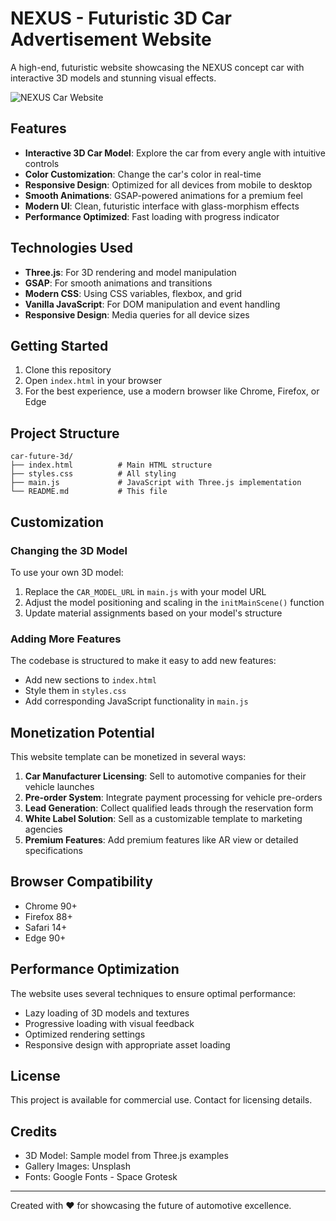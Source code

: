 # NEXUS - Futuristic 3D Car Advertisement Website

A high-end, futuristic website showcasing the NEXUS concept car with interactive 3D models and stunning visual effects.

![NEXUS Car Website](https://placeholder-for-screenshot.com)

## Features

- **Interactive 3D Car Model**: Explore the car from every angle with intuitive controls
- **Color Customization**: Change the car's color in real-time
- **Responsive Design**: Optimized for all devices from mobile to desktop
- **Smooth Animations**: GSAP-powered animations for a premium feel
- **Modern UI**: Clean, futuristic interface with glass-morphism effects
- **Performance Optimized**: Fast loading with progress indicator

## Technologies Used

- **Three.js**: For 3D rendering and model manipulation
- **GSAP**: For smooth animations and transitions
- **Modern CSS**: Using CSS variables, flexbox, and grid
- **Vanilla JavaScript**: For DOM manipulation and event handling
- **Responsive Design**: Media queries for all device sizes

## Getting Started

1. Clone this repository
2. Open `index.html` in your browser
3. For the best experience, use a modern browser like Chrome, Firefox, or Edge

## Project Structure

```
car-future-3d/
├── index.html          # Main HTML structure
├── styles.css          # All styling
├── main.js             # JavaScript with Three.js implementation
└── README.md           # This file
```

## Customization

### Changing the 3D Model

To use your own 3D model:

1. Replace the `CAR_MODEL_URL` in `main.js` with your model URL
2. Adjust the model positioning and scaling in the `initMainScene()` function
3. Update material assignments based on your model's structure

### Adding More Features

The codebase is structured to make it easy to add new features:

- Add new sections to `index.html`
- Style them in `styles.css`
- Add corresponding JavaScript functionality in `main.js`

## Monetization Potential

This website template can be monetized in several ways:

1. **Car Manufacturer Licensing**: Sell to automotive companies for their vehicle launches
2. **Pre-order System**: Integrate payment processing for vehicle pre-orders
3. **Lead Generation**: Collect qualified leads through the reservation form
4. **White Label Solution**: Sell as a customizable template to marketing agencies
5. **Premium Features**: Add premium features like AR view or detailed specifications

## Browser Compatibility

- Chrome 90+
- Firefox 88+
- Safari 14+
- Edge 90+

## Performance Optimization

The website uses several techniques to ensure optimal performance:

- Lazy loading of 3D models and textures
- Progressive loading with visual feedback
- Optimized rendering settings
- Responsive design with appropriate asset loading

## License

This project is available for commercial use. Contact for licensing details.

## Credits

- 3D Model: Sample model from Three.js examples
- Gallery Images: Unsplash
- Fonts: Google Fonts - Space Grotesk

---

Created with ❤️ for showcasing the future of automotive excellence. 